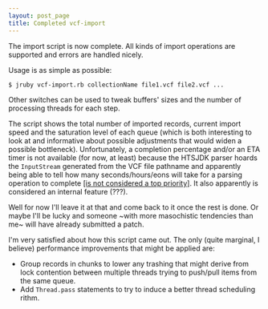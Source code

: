 ```yaml
---
layout: post_page
title: Completed vcf-import 
---
```

The import script is now complete.
All kinds of import operations are supported and errors are handled nicely.

Usage is as simple as possible:

```sh
$ jruby vcf-import.rb collectionName file1.vcf file2.vcf ...
``` 

Other switches can be used to tweak buffers' sizes and the number of processing threads for each step.

The script shows the total number of imported records, current import speed and the saturation level of each queue (which is both interesting to look at and informative about possible adjustments that would widen a possible bottleneck). Unfortunately, a completion percentage and/or an ETA timer is not available (for now, at least) because the HTSJDK parser hoards the `InputStream` generated from the VCF file pathname and apparently being able to tell how many seconds/hours/eons will take for a parsing operation to complete [[is not considered a top priority]](https://github.com/samtools/htsjdk/issues/63#issuecomment-49464602). It also apparently is considered an internal feature (???).

Well for now I'll leave it at that and come back to it once the rest is done.
Or maybe I'll be lucky and someone ~with more masochistic tendencies than me~ will have already submitted a patch.

I'm very satisfied about how this script came out.
The only (quite marginal, I believe) performance improvements that might be applied are:

* Group records in chunks to lower any trashing that might derive from lock contention between multiple threads trying to push/pull items from the same queue.
* Add `Thread.pass` statements to try to induce a better thread scheduling rithm.








